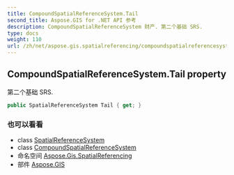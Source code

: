 ```yaml
---
title: CompoundSpatialReferenceSystem.Tail
second_title: Aspose.GIS for .NET API 参考
description: CompoundSpatialReferenceSystem 财产. 第二个基础 SRS.
type: docs
weight: 110
url: /zh/net/aspose.gis.spatialreferencing/compoundspatialreferencesystem/tail/
---
```

## CompoundSpatialReferenceSystem.Tail property

第二个基础 SRS.

```csharp
public SpatialReferenceSystem Tail { get; }
```

### 也可以看看

* class [SpatialReferenceSystem](../../spatialreferencesystem/)
* class [CompoundSpatialReferenceSystem](../)
* 命名空间 [Aspose.Gis.SpatialReferencing](../../compoundspatialreferencesystem/)
* 部件 [Aspose.GIS](../../../)


